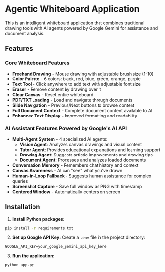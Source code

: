 # Agentic Whiteboard Application
This is an intelligent whiteboard application that combines traditional drawing tools with AI agents powered by Google Gemini for assistance and document analysis.
## Features

### Core Whiteboard Features
- **Freehand Drawing** - Mouse drawing with adjustable brush size (1-10)
- **Color Palette** - 6 colors: black, red, blue, green, orange, purple
- **Text Tool** - Click anywhere to add text with adjustable font size
- **Eraser** - Remove content by drawing over it
- **Clear Canvas** - Reset entire whiteboard
- **PDF/TXT Loading** - Load and navigate through documents
- **Slide Navigation** - Previous/Next buttons to browse content
- **Full Document Context** - Complete document content available to AI
- **Enhanced Text Display** - Improved formatting and readability

### AI Assistant Features Powered by Google's AI API
- **Multi-Agent System** - 4 specialized AI agents:
  - **Vision Agent**: Analyzes canvas drawings and visual content
  - **Tutor Agent**: Provides educational explanations and learning support
  - **Drawing Agent**: Suggests artistic improvements and drawing tips
  - **Document Agent**: Processes and analyzes loaded documents
- **Conversation Memory** - Remembers chat history and context
- **Canvas Awareness** - AI can "see" what you've drawn
- **Human-in-Loop Fallback** - Suggests human assistance for complex queries
- **Screenshot Capture** - Save full window as PNG with timestamp
- **Centered Window** - Automatically centers on screen


## Installation

1. **Install Python packages:**
```bash
pip install -r requirements.txt
```

2. **Set up Google API Key:**
Create a `.env` file in the project directory:
```
GOOGLE_API_KEY=your_google_gemini_api_key_here
```

3. **Run the application:**
```bash
python app.py
```
